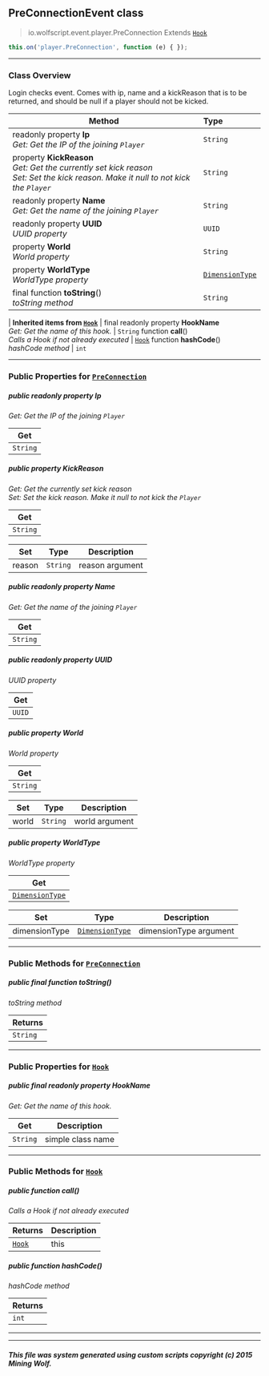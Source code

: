 ## PreConnectionEvent __class__

>io.wolfscript.event.player.PreConnection
>Extends [`Hook`](../../hook/Hook.md)
``` javascript
this.on('player.PreConnection', function (e) { });
```


---

### Class Overview

Login checks event. Comes with ip, name and a kickReason that is to be returned, and should be null if a player should not be kicked.

Method | Type   
--- | :--- 
 readonly property __Ip__ <br> _Get: Get the IP of the joining `Player`_ | `String`
  property __KickReason__ <br> _Get: Get the currently set kick reason<br>Set: Set the kick reason. Make it null to not kick the `Player`_ | `String`
 readonly property __Name__ <br> _Get: Get the name of the joining `Player`_ | `String`
 readonly property __UUID__ <br> _UUID property_ | `UUID`
  property __World__ <br> _World property_ | `String`
  property __WorldType__ <br> _WorldType property_ | [`DimensionType`](../../api/world/DimensionType.md)
final function __toString__() <br> _toString method_ | `String`
 |
__Inherited items from [`Hook`](../../hook/Hook.md)__ |
final readonly property __HookName__ <br> _Get: Get the name of this hook._ | `String`
 function __call__() <br> _Calls a Hook if not already executed_ | [`Hook`](../../hook/Hook.md)
 function __hashCode__() <br> _hashCode method_ | `int`





---


### Public Properties for [`PreConnection`](PreConnection.md)

##### <a id='ip'></a>public  readonly property __Ip__

_Get: Get the IP of the joining `Player`_

Get | 
--- | 
`String` |



##### <a id='kickreason'></a>public   property __KickReason__

_Get: Get the currently set kick reason<br>Set: Set the kick reason. Make it null to not kick the `Player`_

Get | 
--- | 
`String` |

Set | Type | Description  
--- | --- | --- 
reason | `String` | reason argument


##### <a id='name'></a>public  readonly property __Name__

_Get: Get the name of the joining `Player`_

Get | 
--- | 
`String` |



##### <a id='uuid'></a>public  readonly property __UUID__

_UUID property_

Get | 
--- | 
`UUID` |



##### <a id='world'></a>public   property __World__

_World property_

Get | 
--- | 
`String` |

Set | Type | Description  
--- | --- | --- 
world | `String` | world argument


##### <a id='worldtype'></a>public   property __WorldType__

_WorldType property_

Get | 
--- | 
[`DimensionType`](../../api/world/DimensionType.md) |

Set | Type | Description  
--- | --- | --- 
dimensionType | [`DimensionType`](../../api/world/DimensionType.md) | dimensionType argument


---

### Public Methods for [`PreConnection`](PreConnection.md)

##### <a id='tostring'></a>public final function __toString__()

_toString method_

Returns | 
--- | 
`String` |


---

### Public Properties for [`Hook`](../../hook/Hook.md)

##### <a id='hookname'></a>public final readonly property __HookName__

_Get: Get the name of this hook._

Get | Description
--- | --- 
`String` | simple class name



---

### Public Methods for [`Hook`](../../hook/Hook.md)

##### <a id='call'></a>public  function __call__()

_Calls a Hook if not already executed_

Returns | Description
--- | --- 
[`Hook`](../../hook/Hook.md) | this


##### <a id='hashcode'></a>public  function __hashCode__()

_hashCode method_

Returns | 
--- | 
`int` |


---


---


##### This file was system generated using custom scripts copyright (c) 2015 Mining Wolf.
	


